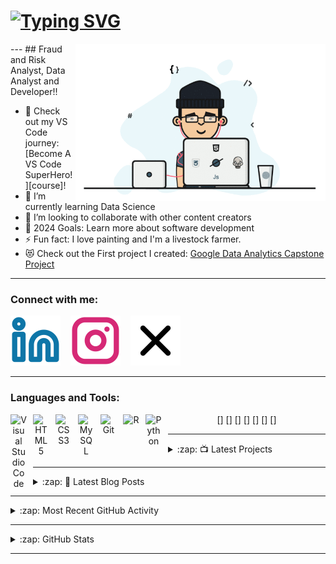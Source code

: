 # [![Typing SVG](https://readme-typing-svg.demolab.com?font=Fira+Code&weight=500&size=30&pause=1000&color=261464A4&center=true&vCenter=true&width=435&lines=Hi%2C+I'm+Brian+Ondiso+%F0%9F%91%8B+)](https://git.io/typing-svg)

<img align="right" alt="coding" width="400" src="https://github.com/brianondiso/brianondiso/blob/main/assets/gif_avator.gif">
---
## Fraud and Risk Analyst, Data Analyst and Developer!!

- 🔭 Check out my VS Code journey: [Become A VS Code SuperHero!][course]!
- 🌱 I’m currently learning Data Science
- 👯 I’m looking to collaborate with other content creators
- 🥅 2024 Goals: Learn more about software development
- ⚡ Fun fact: I love painting and I'm a livestock farmer.
- 😻 Check out the First project I created: [Google Data Analytics Capstone Project](https://github.com/brianondiso/bellabeat_capstone_project)
---
### Connect with me:

[![website](https://github.com/brianondiso/brianondiso/blob/main/assets/linkedin.svg)](https://codestackr.com#gh-light-mode-only)
&nbsp;&nbsp;
[![website](https://github.com/brianondiso/brianondiso/blob/main/assets/instagram.svg)](instagram.com/2.18.9.1.14)
&nbsp;&nbsp;
[![website](https://github.com/brianondiso/brianondiso/blob/main/assets/x.svg)](https://youtube.com/codestackr#gh-light-mode-only)

---
### Languages and Tools:

<div align="center">
  [<img align="left" alt="Visual Studio Code" width="26px" src="https://cdn.jsdelivr.net/gh/devicons/devicon/icons/vscode/vscode-original.svg" style="padding-right:10px;" />]
  [<img align="left" alt="HTML5" width="26px" src="https://cdn.jsdelivr.net/gh/devicons/devicon/icons/html5/html5-original.svg" style="padding-right:10px;" />]
  [<img align="left" alt="CSS3" width="26px" src="https://cdn.jsdelivr.net/gh/devicons/devicon/icons/css3/css3-original.svg" style="padding-right:10px;" />]
  [<img align="left" alt="MySQL" width="26px" src="https://cdn.jsdelivr.net/gh/devicons/devicon/icons/mysql/mysql-original.svg" style="padding-right:10px;" />]
  [<img align="left" alt="Git" width="26px" src="https://cdn.jsdelivr.net/gh/devicons/devicon/icons/git/git-original.svg" style="padding-right:10px;" />]
  [<img align="left" alt="R" width="26px" src="https://cdn.jsdelivr.net/gh/devicons/devicon/icons/r/r-original.svg" style="padding-right:10px;" />]
  [<img align="left" alt="Python" width="26px" src="https://cdn.jsdelivr.net/gh/devicons/devicon/icons/python/python-original.svg" style="padding-right:10px;" />]
 
  
</div>

---
<details>
<summary> :zap: 📺 Latest Projects </summary>

<!-- PROJECTS:START -->
- [Google Data Analystics: Capstone Project!](https://github.com/brianondiso/bellabeat_capstone_project)
- [Next.js Setup with shadcn/ui: Quick Tutorial for Seamless Integration! #shadcn #ui](https://www.youtube.com/watch?v=GNi2fE10LcU)
- [Remix Setup with shadcn/ui: Easy Guide to Enhance Your Project! #shadcn #ui](https://www.youtube.com/watch?v=UmmaFU7qohk)
- [Get Started with  Excel: A Beginner&#39;s Tutorial!]()
<!-- PROJECT:END -->

➡️ [Favourite Youtube video.....](https://youtube.com/codestackr)

</details>

---

<details>
<summary> :zap: 📕 Latest Blog Posts </summary>

<!-- BLOG-POST-LIST:START -->
- [Render ATL 2023 Trip Report]()
- [My Web Development Roadmap 2023]()
- [Getting Started with MYSQL &amp; NoSQL](link)
- [How To Section]()

<!-- BLOG-POST-LIST:END -->

➡️ [more blog posts...](https://)

</details>

---

<details>
  <summary>:zap: Most Recent GitHub Activity </summary>

<!--START_SECTION:activity-->
1. 🔒 Closed issue [#1](https://github.com/brianondiso/brianondiso/issues/1) in [brianondiso/brianondiso](https://github.com/brianondiso/brianondiso)
2. 🗣 Commented on [#2](https://github.com/brianondiso/brianondiso/issues/2#issuecomment-123456789) in [brianondiso/brianondiso](https://github.com/brianondiso/brianondiso)
3. ❗ Opened issue [#3](https://github.com/brianondiso/brianondiso/issues/3) in [brianondiso/brianondiso](https://github.com/brianondiso/brianondiso)
<!--END_SECTION:activity-->

</details>

---

<details>
  <summary>:zap: GitHub Stats</summary>
  
  <img align="left" alt= "Your GitHub Stats" src= "https://github-readme-stats.vercel.app/api/top-langs/?username=brianondiso&hide_progress=false&show_icons=true&hide_border=false&title_color=ff652f&icon_color=FFE400&bg_color=09131B&text_color=ffffff&border_color=0c1a25">

![Brian's GitHub stats](https://github-readme-stats.vercel.app/api?username=brianondiso&show_icons=true&theme=transparent)

  </details>

 ---

[twitter]: https://twitter.com/2_18_9_1_14
[instagram]: https://instagram.com/2.18.9.1.14
[linkedin]: https://https://www.linkedin.com/in/brianondiso/
